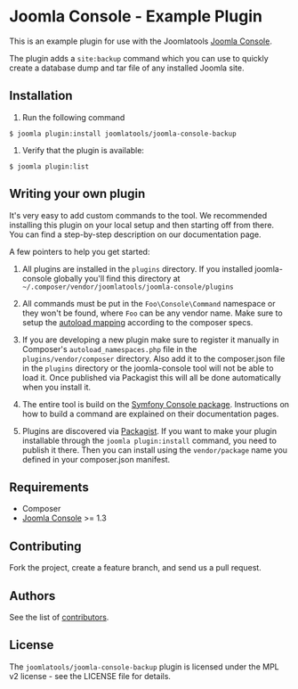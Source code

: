 Joomla Console - Example Plugin
===============================

This is an example plugin for use with the Joomlatools [Joomla Console](https://github.com/joomlatools/joomla-console).

The plugin adds a `site:backup` command which you can use to
quickly create a database dump and tar file of any installed Joomla site.

Installation
------------

1.  Run the following command

 `$ joomla plugin:install joomlatools/joomla-console-backup`

1. Verify that the plugin is available:

 `$ joomla plugin:list`

Writing your own plugin
-----------------------

It's very easy to add custom commands to the tool. We recommended installing this plugin on your local setup and then starting off from there. You can find a step-by-step description on our documentation page.

A few pointers to help you get started:

1. All plugins are installed in the `plugins` directory. If you installed joomla-console globally you'll find this directory at `~/.composer/vendor/joomlatools/joomla-console/plugins`

1. All commands must be put in the `Foo\Console\Command` namespace or they won't be found, where `Foo` can be any vendor name. Make sure to setup the [autoload mapping](https://getcomposer.org/doc/04-schema.md#autoload) according to the composer specs.

1. If you are developing a new plugin make sure to register it manually in Composer's `autoload_namespaces.php` file in the `plugins/vendor/composer` directory. Also add it to the composer.json file in the `plugins` directory or the joomla-console tool will not be able to load it. Once published via Packagist this will all be done automatically when you install it.

1. The entire tool is build on the [Symfony Console package](http://symfony.com/doc/current/components/console/introduction.html). Instructions on how to build a command are explained on their documentation pages.

1. Plugins are discovered via [Packagist](http://www.packagist.org). If you want to make your plugin installable through the `joomla plugin:install` command, you need to publish it there. Then you can install using the `vendor/package` name you defined in your composer.json manifest.

## Requirements

* Composer
* [Joomla Console](https://github.com/joomlatools/joomla-console) >= 1.3

## Contributing

Fork the project, create a feature branch, and send us a pull request.

## Authors

See the list of [contributors](https://github.com/joomlatools/joomla-console-backup-plugin/contributors).

## License

The `joomlatools/joomla-console-backup` plugin is licensed under the MPL v2 license - see the LICENSE file for details.
